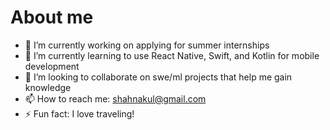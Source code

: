 # About me

- 🔭 I’m currently working on applying for summer internships
- 🌱 I’m currently learning to use React Native, Swift, and Kotlin for mobile development
- 👯 I’m looking to collaborate on swe/ml projects that help me gain knowledge
- 📫 How to reach me: shahnakul@gmail.com
- ⚡ Fun fact: I love traveling!
